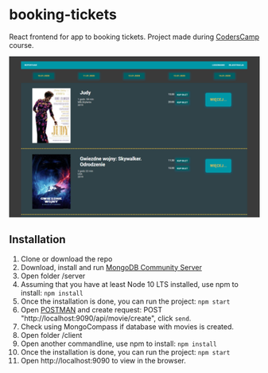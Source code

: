 # booking-tickets
React frontend for app to booking tickets.
Project made during [CodersCamp](https://coderscamp.edu.pl/) course.

![scr1.PNG](scr1.PNG)

## Installation

1. Clone or download the repo
2. Download, install and run [MongoDB Community Server](https://www.mongodb.com/what-is-mongodb)
3. Open folder /server
4. Assuming that you have at least Node 10 LTS installed, use npm to install: `npm install`
5. Once the installation is done, you can run the project: `npm start`
6. Open [POSTMAN](https://www.getpostman.com/) and create request: POST "http://localhost:9090/api/movie/create", click `send`.
7. Check using MongoCompass if database with movies is created.
8. Open folder /client
9. Open another commandline, use npm to install: `npm install`
10. Once the installation is done, you can run the project: `npm start`
11. Open http://localhost:9090 to view in the browser.
